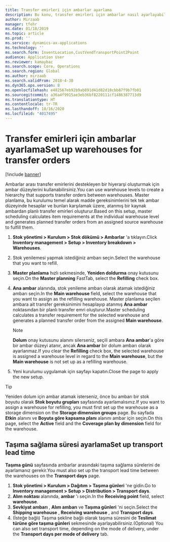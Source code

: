 ```yaml
---
title: Transfer emirleri için ambarlar ayarlama
description: Bu konu, transfer emirleri için ambarlar nasıl ayarlayabileceğinizi açıklar.
author: Mirzaab
manager: tfehr
ms.date: 01/18/2019
ms.topic: article
ms.prod: ''
ms.service: dynamics-ax-applications
ms.technology: ''
ms.search.form: InventLocation,CustVendTransportPoint2Point
audience: Application User
ms.reviewer: kamaybac
ms.search.scope: Core, Operations
ms.search.region: Global
ms.author: mirzaab
ms.search.validFrom: 2018-4-30
ms.dyn365.ops.version: 8
ms.openlocfilehash: e482567eb92b9ab891d41d82d10cbb87f9b7fb01
ms.sourcegitcommit: a36a4f9915ae3eb36bf8220111cf1486387713d9
ms.translationtype: HT
ms.contentlocale: tr-TR
ms.lasthandoff: 10/16/2020
ms.locfileid: "4017495"
---
```

# <a name="set-up-warehouses-for-transfer-orders"></a><span data-ttu-id="606cb-103">Transfer emirleri için ambarlar ayarlama</span><span class="sxs-lookup"><span data-stu-id="606cb-103">Set up warehouses for transfer orders</span></span> 

[!include [banner](../includes/banner.md)]

<span data-ttu-id="606cb-104">Ambarlar arası transfer emirlerini destekleyen bir hiyerarşi oluşturmak için ambar düzeylerini kullanabilirsiniz.</span><span class="sxs-lookup"><span data-stu-id="606cb-104">You can use warehouse levels to create a hierarchy that supports transfer orders between warehouses.</span></span> <span data-ttu-id="606cb-105">Master planlama, bu kurulumu temel alarak madde gereksinimlerini tek tek ambar düzeyinde hesaplar ve bunları karşılamak üzere, atanmış bir kaynak ambardan planlı transfer emirleri oluşturur.</span><span class="sxs-lookup"><span data-stu-id="606cb-105">Based on this setup, master scheduling calculates item requirements at the individual warehouse level and generates planned transfer orders from an assigned source warehouse to fulfill them.</span></span>

1.  <span data-ttu-id="606cb-106">**Stok yönetimi > Kurulum > Stok dökümü > Ambarlar** 'a tıklayın.</span><span class="sxs-lookup"><span data-stu-id="606cb-106">Click **Inventory management > Setup > Inventory breakdown > Warehouses**.</span></span>

2.  <span data-ttu-id="606cb-107">Stok yenilemesi yapmak istediğiniz ambarı seçin.</span><span class="sxs-lookup"><span data-stu-id="606cb-107">Select the warehouse that you want to refill.</span></span>

3.  <span data-ttu-id="606cb-108">**Master planlama** hızlı sekmesinde, **Yeniden doldurma** onay kutusunu seçin.</span><span class="sxs-lookup"><span data-stu-id="606cb-108">On the **Master planning** FastTab, select the **Refilling** check box.</span></span>

4.  <span data-ttu-id="606cb-109">**Ana ambar** alanında, stok yenileme ambarı olarak atamak istediğiniz ambarı seçin.</span><span class="sxs-lookup"><span data-stu-id="606cb-109">In the **Main warehouse** field, select the warehouse that you want to assign as the refilling warehouse.</span></span> <span data-ttu-id="606cb-110">Master planlama seçilen ambara ait transfer gereksinimini hesaplayıp atanmış **Ana ambar** noktasından bir planlı transfer emri oluşturur.</span><span class="sxs-lookup"><span data-stu-id="606cb-110">Master scheduling calculates a transfer requirement for the selected warehouse and generates a planned transfer order from the assigned **Main warehouse**.</span></span>
   
    > [!NOTE]
    > <P><span data-ttu-id="606cb-111"><STRONG>Dolum</STRONG> onay kutusunu alanını silerseniz, seçili ambara <STRONG>Ana ambar</STRONG>'a göre bir ambar düzeyi atanır, ancak <STRONG>Ana ambar</STRONG> bir dolum ambarı olarak ayarlanmaz.</span><span class="sxs-lookup"><span data-stu-id="606cb-111">If you clear the <STRONG>Refilling</STRONG> check box, the selected warehouse is assigned a warehouse level in regard to the <STRONG>Main warehouse</STRONG>, but the <STRONG>Main warehouse</STRONG> is not set up as a refilling warehouse.</span></span></P>

5.  <span data-ttu-id="606cb-112">Yeni kurulumu uygulamak için sayfayı kapatın.</span><span class="sxs-lookup"><span data-stu-id="606cb-112">Close the page to apply the new setup.</span></span>


> [!TIP]
> <P><span data-ttu-id="606cb-113">Yeniden dolum için ambar atamak isterseniz, önce bu ambarı bir stok boyutu olarak <STRONG>Stok boyutu grupları</STRONG> sayfasında ayarlamalısınız.</span><span class="sxs-lookup"><span data-stu-id="606cb-113">If you want to assign a warehouse for refilling, you must first set up the warehouse as a storage dimension on the <STRONG>Storage dimension groups</STRONG> page.</span></span> <span data-ttu-id="606cb-114">Bu sayfada <STRONG>Etkin</STRONG> alanını ve <STRONG>Boyuta göre kapsama planı</STRONG> alanını ambar için seçin.</span><span class="sxs-lookup"><span data-stu-id="606cb-114">On this page, select the <STRONG>Active</STRONG> field and the <STRONG>Coverage plan by dimension</STRONG> field for the warehouse.</span></span></P>

## <a name="set-up-transport-lead-time"></a><span data-ttu-id="606cb-115">Taşıma sağlama süresi ayarlama</span><span class="sxs-lookup"><span data-stu-id="606cb-115">Set up transport lead time</span></span>

<span data-ttu-id="606cb-116">**Taşıma günü** sayfasında ambarlar arasındaki taşıma sağlama sürelerini de ayarlamanız gerekir.</span><span class="sxs-lookup"><span data-stu-id="606cb-116">You must also set up the transport lead time between the warehouses on the **Transport days** page.</span></span> 
1. <span data-ttu-id="606cb-117">**Stok yönetimi > Kurulum > Dağıtım > Taşıma günleri** 'ne gidin.</span><span class="sxs-lookup"><span data-stu-id="606cb-117">Go to **Inventory management > Setup > Distribution > Transport days**.</span></span>
2. <span data-ttu-id="606cb-118">**Alım noktası** alanında, **ambar** 'ı seçin.</span><span class="sxs-lookup"><span data-stu-id="606cb-118">In the **Receiving point** field, select **warehouse**.</span></span>
3. <span data-ttu-id="606cb-119">**Sevkiyat ambarı** , **Alım ambarı** ve **Taşıma günleri** 'ni seçin.</span><span class="sxs-lookup"><span data-stu-id="606cb-119">Select the **Shipping warehouse** , **Receiving warehouse** , and **Transport days**.</span></span> 
4. <span data-ttu-id="606cb-120">(İsteğe bağlı) Taşıma şekline bağlı olarak taşıma süresini de **Teslimat türüne göre taşıma günleri** sekmesinde ayarlayabilirsiniz.</span><span class="sxs-lookup"><span data-stu-id="606cb-120">(Optional) You can also set transport time, depending on the mode of delivery, under the **Transport days per mode of delivery** tab.</span></span>
